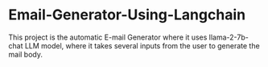 # Email-Generator-Using-Langchain
This project is the automatic E-mail Generator where it uses llama-2-7b-chat LLM model, where it takes several inputs from the user to generate the mail body.

